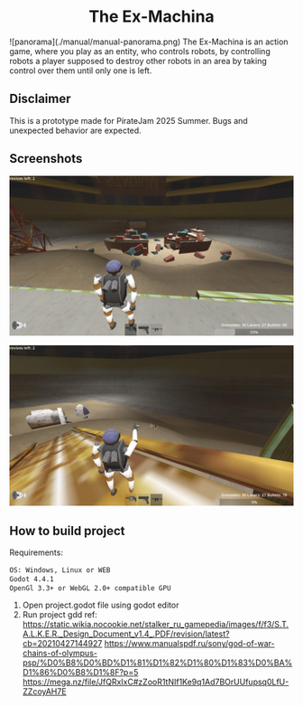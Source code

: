 <h1 align="center">The Ex-Machina</h1>
![panorama](./manual/manual-panorama.png)
The Ex-Machina is an action game, where you play as an entity, who controls robots, by controlling robots a player supposed to destroy other robots in an area by taking control over them until only one is left.

## Disclaimer
This is a prototype made for PirateJam 2025 Summer. Bugs and unexpected behavior are expected.

## Screenshots
![1](./screenshots/1.png)

![2](./screenshots/2.png)

## How to build project

Requirements:
    
    OS: Windows, Linux or WEB
    Godot 4.4.1
    OpenGl 3.3+ or WebGL 2.0+ compatible GPU

1. Open project.godot file using godot editor
2. Run project
gdd ref:
https://static.wikia.nocookie.net/stalker_ru_gamepedia/images/f/f3/S.T.A.L.K.E.R._Design_Document_v1.4_.PDF/revision/latest?cb=20210427144927
https://www.manualspdf.ru/sony/god-of-war-chains-of-olympus-psp/%D0%B8%D0%BD%D1%81%D1%82%D1%80%D1%83%D0%BA%D1%86%D0%B8%D1%8F?p=5
https://mega.nz/file/JfQRxIxC#zZooR1tNIf1Ke9q1Ad7BOrUUfupsq0LfU-ZZcoyAH7E

